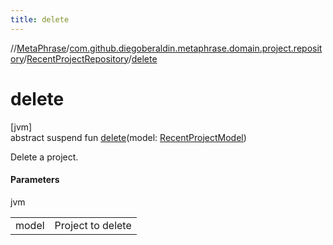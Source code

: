 ```yaml
---
title: delete
---
```

//[MetaPhrase](../../../index.html)/[com.github.diegoberaldin.metaphrase.domain.project.repository](../index.html)/[RecentProjectRepository](index.html)/[delete](delete.html)



# delete



[jvm]\
abstract suspend fun [delete](delete.html)(model: [RecentProjectModel](../../com.github.diegoberaldin.metaphrase.domain.project.data/-recent-project-model/index.html))



Delete a project.



#### Parameters


jvm

| | |
|---|---|
| model | Project to delete |




